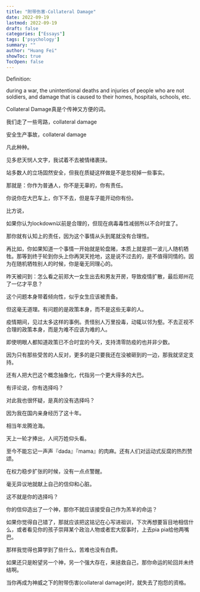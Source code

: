 ```yaml
---
title: "附带伤害-Collateral Damage"
date: 2022-09-19
lastmod: 2022-09-19
draft: false
categories: ["Essays"]
tags: ['psychology']
summary: ""
author: "Huang Fei"
showToc: true
TocOpen: false
---
```


Definition:

during a war, the unintentional deaths and injuries of people who are not soldiers, and damage that is caused to their homes, hospitals, schools, etc.

Collateral Damage真是个传神又方便的词。

我们走了一些弯路，collateral damage

安全生产事故，collateral damage

凡此种种。

见多悲天悯人文字，我试着不去被情绪裹挟。

站多数人的立场固然安全，但我在质疑这样做是不是忽视掉一些事实。

那就是：你作为普通人，你不是无辜的，你有责任。

你说你在大巴车上，你下不去，但是车子能开动你有份。

比方说，

如果你认为lockdown以前是合理的，但现在病毒毒性减弱所以不合时宜了。

那你就有认知上的责任，因为这个事情从头到尾就没有合理性。

再比如，你如果知道一个事情一开始就是轮盘赌，本质上就是抓一波儿人随机牺牲。那等到终于轮到你头上你再哭天抢地，这是说不过去的，是不值得同情的。因为在随机牺牲别人的时候，你是毫无同理心的。

昨天被问到：怎么看之前郑大一女生出去和男友开房，导致疫情扩散，最后郑州花了一亿才平息？

这个问题本身带着倾向性，似乎女生应该被责备。

但这毫无道理。有问题的是政策本身，而不是这些无辜的人。

疫情期间，见过太多这样的事例。责怪别人万里投毒，动辄以邻为壑。不去正视不合理的政策本身，而是为难不应该为难的人。

即使明眼人都知道政策已不合时宜的今天，支持清零防疫的也并非少数。

因为只有那些受苦的人反对，更多的是只要我还在没被砸到的一边，那我就坚定支持。

还有人把大巴这个概念抽象化，代指另一个更大得多的大巴。

有评论说，你有选择吗？

对此我也很怀疑，是真的没有选择吗？

因为我在国内亲身经历了这十年。

相当年龙腾沧海。

天上一轮才捧出，人间万姓仰头看。

至今不能忘记一声声『dada』『mama』的肉麻。还有人们对运动式反腐的热烈赞颂。

在权力稳步扩张的时候，没有一点点警醒。

毫无异议地就献上自己的信仰和心脏。

这不就是你的选择吗？

你的信仰造出了一个神，那你不就应该接受自己作为羔羊的命运？

如果你觉得自己错了，那就应该把这铭记在心写进祖训，下次再想要盲目地相信什么，或者看见你的孩子崇拜某个政治人物或者宏大叙事时，上去pia pia给他两嘴巴。

那样我觉得也算学到了些什么，苦难也没有白费。

如果还只是盼望另一个神，另一个强大存在，来拯救自己，那你命运的轮回并未终结啊。

当你再成为神威之下的附带伤害(collateral damage)时，就失去了抱怨的资格。